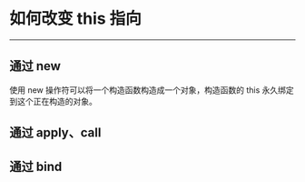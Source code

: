 # 如何改变 this 指向

---

## 通过 new

使用 new 操作符可以将一个构造函数构造成一个对象，构造函数的 this 永久绑定到这个正在构造的对象。

## 通过 apply、call

## 通过 bind
